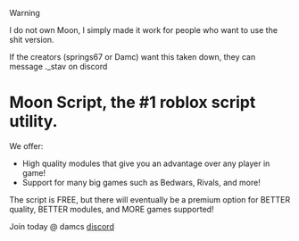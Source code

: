 > [!WARNING]
> I do not own Moon, I simply made it work for people who want to use the shit version.
>
> If the creators (springs67 or Damc) want this taken down, they can message ._stav on discord

# Moon Script, the #1 roblox script utility.

We offer:

- High quality modules that give you an advantage over any player in game!
- Support for many big games such as Bedwars, Rivals, and more!

The script is FREE, but there will eventually be a premium option for BETTER quality, BETTER modules, and MORE games supported!

Join today @ damcs [discord](https://discord.gg/CPaUDfZT6C)
